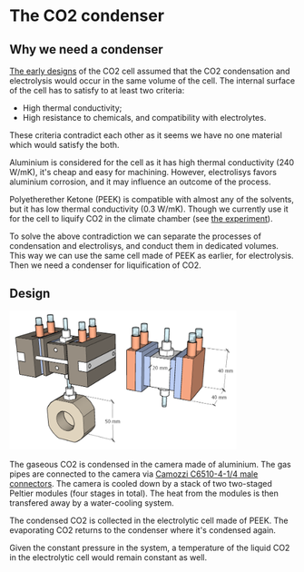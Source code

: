 # The CO2 condenser 

## Why we need a condenser
[The early designs](</journal/week 28.md>) of the CO2 cell assumed that the CO2 condensation and electrolysis would occur in the same volume of the cell. The internal surface of the cell has to satisfy to at least two criteria:
* High thermal conductivity;
* High resistance to chemicals, and compatibility with electrolytes.

These criteria contradict each other as it seems we have no one material which would satisfy the both.

Aluminium is considered for the cell as it has high thermal conductivity (240 W/mK), it's cheap and easy for machining. However, electrolisys favors aluminium corrosion, and it may influence an outcome of the process.

Polyetherether Ketone (PEEK) is compatible with almost any of the solvents, but it has low thermal conductivity (0.3 W/mK). Though we currently use it for the cell to liquify CO2 in the climate chamber (see [the experiment](</journal/week 38.md>)).

To solve the above contradiction we can separate the processes of condensation and electrolisys, and conduct them in dedicated volumes. This way we can use the same cell made of PEEK as earlier, for electrolysis. Then we need a condenser for liquification of CO2. 

## Design
<img alt="The sketch of the condenser" src="/img/2024-10-04 - Condenser.png" width=400px>

The gaseous CO2 is condensed in the camera made of aluminium. The gas pipes are connected to the camera via [Camozzi C6510-4-1/4 male connectors](https://media.camozzi.com/pdf/6000-ENG.pdf). The camera is cooled down by a stack of two two-staged Peltier modules (four stages in total). The heat from the modules is then transfered away by a water-cooling system.

The condensed CO2 is collected in the electrolytic cell made of PEEK. The evaporating CO2 returns to the condenser where it's condensed again. 

Given the constant pressure in the system, a temperature of the liquid CO2 in the electrolytic cell would remain constant as well.
